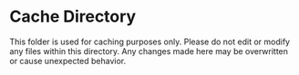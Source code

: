 # Cache Directory

This folder is used for caching purposes only. Please do not edit or modify any files within this directory. Any changes made here may be overwritten or cause unexpected behavior.